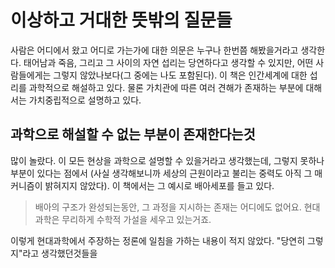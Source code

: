 # 이상하고 거대한 뜻밖의 질문들
사람은 어디에서 왔고 어디로 가는가에 대한 의문은 누구나 한번쯤 해봤을거라고 생각한다.  태어남과 죽음, 그리고 그 사이의 자연 섭리는 당연하다고 생각할 수 있지만, 어떤 사람들에게는 그렇지 않았나보다(그 중에는 나도 포함된다). 이 책은 인간세계에 대한 섭리를 과학적으로 해설하고 있다. 물론 가치관에 따른 여러 견해가 존재하는 부분에 대해서는 가치중립적으로 설명하고 있다.

##  과학으로 해설할 수 없는 부분이 존재한다는것

많이 놀랐다. 이 모든 현상을 과학으로 설명할 수 있을거라고 생각했는데, 그렇지 못하나 부분이 있다는 점에서 (사실 생각해보니까 세상의 근원이라고 불리는 중력도 아직 그 매커니즘이 밝혀지지 않았다).  이 책에서는 그 예시로 배아세포를 들고 있다. 

> 배아의 구조가 완성되는동안, 그 과정을 지시하는 존재는 어디에도 없어요. 현대과학은 무리하게 수학적 가설을 세우고 있는거죠.

이렇게 현대과학에서 주장하는 정론에 일침을 가하는 내용이 적지 않았다. "당연히 그렇지"라고 생각했던것들을 
<!--stackedit_data:
eyJoaXN0b3J5IjpbLTIyNzc2MTU0Niw1NTAwNTI5NTMsNTk2Nz
EyNjkxLDEyOTYyMzcyMjUsMjA3Nzc1ODA0NiwtMzYwMzA0NjI4
LC0yMDE3ODkwMzU1LDE2Mjg3MjAwMDgsLTIzMTg0ODU3OCw3ND
E2ODU4MDddfQ==
-->